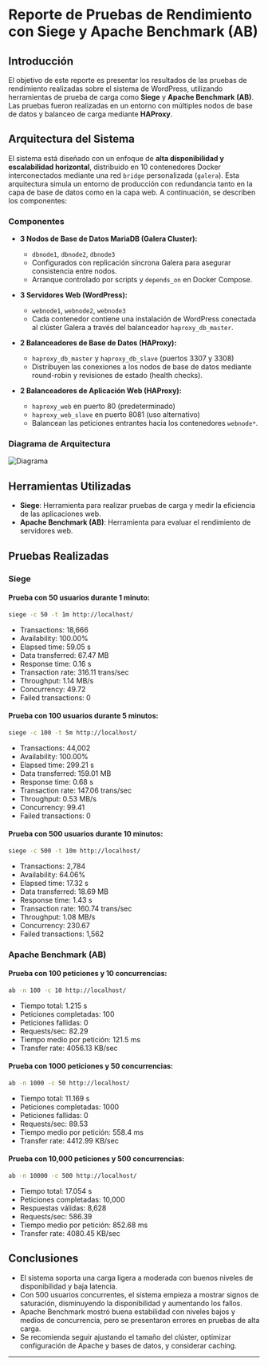 
# Reporte de Pruebas de Rendimiento con Siege y Apache Benchmark (AB)

## Introducción

El objetivo de este reporte es presentar los resultados de las pruebas de rendimiento realizadas sobre el sistema de WordPress, utilizando herramientas de prueba de carga como **Siege** y **Apache Benchmark (AB)**. Las pruebas fueron realizadas en un entorno con múltiples nodos de base de datos y balanceo de carga mediante **HAProxy**.

## Arquitectura del Sistema

El sistema está diseñado con un enfoque de **alta disponibilidad y escalabilidad horizontal**, distribuido en 10 contenedores Docker interconectados mediante una red `bridge` personalizada (`galera`). Esta arquitectura simula un entorno de producción con redundancia tanto en la capa de base de datos como en la capa web. A continuación, se describen los componentes:

### Componentes

- **3 Nodos de Base de Datos MariaDB (Galera Cluster):**
  - `dbnode1`, `dbnode2`, `dbnode3`
  - Configurados con replicación síncrona Galera para asegurar consistencia entre nodos.
  - Arranque controlado por scripts y `depends_on` en Docker Compose.

- **3 Servidores Web (WordPress):**
  - `webnode1`, `webnode2`, `webnode3`
  - Cada contenedor contiene una instalación de WordPress conectada al clúster Galera a través del balanceador `haproxy_db_master`.

- **2 Balanceadores de Base de Datos (HAProxy):**
  - `haproxy_db_master` y `haproxy_db_slave` (puertos 3307 y 3308)
  - Distribuyen las conexiones a los nodos de base de datos mediante round-robin y revisiones de estado (health checks).

- **2 Balanceadores de Aplicación Web (HAProxy):**
  - `haproxy_web` en puerto 80 (predeterminado)
  - `haproxy_web_slave` en puerto 8081 (uso alternativo)
  - Balancean las peticiones entrantes hacia los contenedores `webnode*`.

### Diagrama de Arquitectura

![Diagrama](./A_diagram_illustrates_a_high-level_web_application.png)
## Herramientas Utilizadas

- **Siege**: Herramienta para realizar pruebas de carga y medir la eficiencia de las aplicaciones web.
- **Apache Benchmark (AB)**: Herramienta para evaluar el rendimiento de servidores web.

## Pruebas Realizadas

### Siege

#### Prueba con 50 usuarios durante 1 minuto:
```bash
siege -c 50 -t 1m http://localhost/
```

- Transactions: 18,666  
- Availability: 100.00%  
- Elapsed time: 59.05 s  
- Data transferred: 67.47 MB  
- Response time: 0.16 s  
- Transaction rate: 316.11 trans/sec  
- Throughput: 1.14 MB/s  
- Concurrency: 49.72  
- Failed transactions: 0  

#### Prueba con 100 usuarios durante 5 minutos:
```bash
siege -c 100 -t 5m http://localhost/
```

- Transactions: 44,002  
- Availability: 100.00%  
- Elapsed time: 299.21 s  
- Data transferred: 159.01 MB  
- Response time: 0.68 s  
- Transaction rate: 147.06 trans/sec  
- Throughput: 0.53 MB/s  
- Concurrency: 99.41  
- Failed transactions: 0  

#### Prueba con 500 usuarios durante 10 minutos:
```bash
siege -c 500 -t 10m http://localhost/
```

- Transactions: 2,784  
- Availability: 64.06%  
- Elapsed time: 17.32 s  
- Data transferred: 18.69 MB  
- Response time: 1.43 s  
- Transaction rate: 160.74 trans/sec  
- Throughput: 1.08 MB/s  
- Concurrency: 230.67  
- Failed transactions: 1,562  

### Apache Benchmark (AB)

#### Prueba con 100 peticiones y 10 concurrencias:
```bash
ab -n 100 -c 10 http://localhost/
```

- Tiempo total: 1.215 s  
- Peticiones completadas: 100  
- Peticiones fallidas: 0  
- Requests/sec: 82.29  
- Tiempo medio por petición: 121.5 ms  
- Transfer rate: 4056.13 KB/sec  

#### Prueba con 1000 peticiones y 50 concurrencias:
```bash
ab -n 1000 -c 50 http://localhost/
```

- Tiempo total: 11.169 s  
- Peticiones completadas: 1000  
- Peticiones fallidas: 0  
- Requests/sec: 89.53  
- Tiempo medio por petición: 558.4 ms  
- Transfer rate: 4412.99 KB/sec  

#### Prueba con 10,000 peticiones y 500 concurrencias:
```bash
ab -n 10000 -c 500 http://localhost/
```

- Tiempo total: 17.054 s  
- Peticiones completadas: 10,000  
- Respuestas válidas: 8,628  
- Requests/sec: 586.39  
- Tiempo medio por petición: 852.68 ms  
- Transfer rate: 4080.45 KB/sec  

## Conclusiones

- El sistema soporta una carga ligera a moderada con buenos niveles de disponibilidad y baja latencia.
- Con 500 usuarios concurrentes, el sistema empieza a mostrar signos de saturación, disminuyendo la disponibilidad y aumentando los fallos.
- Apache Benchmark mostró buena estabilidad con niveles bajos y medios de concurrencia, pero se presentaron errores en pruebas de alta carga.
- Se recomienda seguir ajustando el tamaño del clúster, optimizar configuración de Apache y bases de datos, y considerar caching.

---

